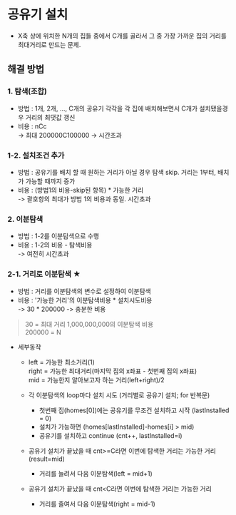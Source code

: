 # 공유기 설치
- X축 상에 위치한 N개의 집들 중에서 C개를 골라서 그 중 가장 가까운 집의 거리를 최대거리로 만드는 문제.

## 해결 방법
### 1. 탐색(조합)
 - 방법 : 1개, 2개, ..., C개의 공유기 각각을 각 집에 배치해보면서 C개가 설치됐을경우 거리의 최댓값 갱신
 - 비용 : nCc
 <br/>   -> 최대 200000C100000 -> 시간초과
### 1-2. 설치조건 추가
 - 방법 : 공유기를 배치 할 때 원하는 거리가 아닐 경우 탐색 skip. 거리는 1부터, 배치가 가능할 때까지 증가
 - 비용 : (방법1의 비용-skip된 항목) * 가능한 거리
 <br/>   -> 괄호항의 최대가 방법 1의 비용과 동일. 시간초과
### 2. 이분탐색
 - 방법 : 1-2를 이분탐색으로 수행
 - 비용 : 1-2의 비용 - 탐색비용
 <br/>   -> 여전히 시간초과
### 2-1. 거리로 이분탐색 ★
 - 방법 : 거리를 이분탐색의 변수로 설정하여 이분탐색
 - 비용 : '가능한 거리'의 이분탐색비용 * 설치시도비용
 <br/>   -> 30 * 200000 -> 충분한 비용
 > 30 = 최대 거리 1,000,000,000의 이분탐색 비용<br/>
 > 200000 = N
 - 세부동작
   - left = 가능한 최소거리(1)
<br/>right = 가능한 최대거리(마지막 집의 x좌표 - 첫번째 집의 x좌표)
<br/>mid = 가능한지 알아보고자 하는 거리(left+right)/2
 
   - 각 이분탐색의 loop마다 설치 시도 (거리별로 공유기 설치; for 반복문)
     - 첫번째 집(homes[0])에는 공유기를 무조건 설치하고 시작 (lastInstalled = 0)
     - 설치가 가능하면 (homes[lastInstalled]-homes[i] > mid)
     - 공유기를 설치하고 continue (cnt++, lastInstalled=i)
   - 공유기 설치가 끝났을 때 cnt>=C라면 이번에 탐색한 거리는 가능한 거리(result=mid)
     - 거리를 늘려서 다음 이분탐색(left = mid+1)
   - 공유기 설치가 끝났을 때 cnt<C라면 이번에 탐색한 거리는 가능한 거리
     - 거리를 줄여서 다음 이분탐색(right = mid-1)
      
